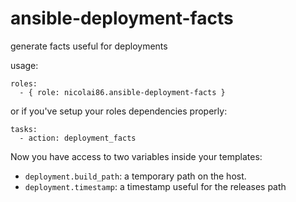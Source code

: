 ansible-deployment-facts
========================

generate facts useful for deployments

usage:

    roles:
      - { role: nicolai86.ansible-deployment-facts }

or if you've setup your roles dependencies properly:

    tasks:
      - action: deployment_facts

Now you have access to two variables inside your templates:

  - `deployment.build_path`: a temporary path on the host.
  - `deployment.timestamp`: a timestamp useful for the releases path